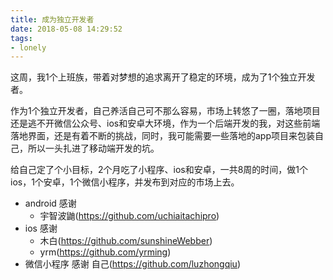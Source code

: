 ```yaml
---
title: 成为独立开发者
date: 2018-05-08 14:29:52
tags:
- lonely
---
```


这周，我1个上班族，带着对梦想的追求离开了稳定的环境，成为了1个独立开发者。

作为1个独立开发者，自己养活自己可不那么容易，市场上转悠了一圈，落地项目还是逃不开微信公众号、ios和安卓大环境，作为一个后端开发的我，对这些前端落地界面，还是有着不断的挑战，同时，我可能需要一些落地的app项目来包装自己，所以一头扎进了移动端开发的坑。

给自己定了个小目标，2个月吃了小程序、ios和安卓，一共8周的时间，做1个ios，1个安卓，1个微信小程序，并发布到对应的市场上去。

- android 感谢 
  - 宇智波鼬(https://github.com/uchiaitachipro)
- ios 感谢
  - 木白(https://github.com/sunshineWebber)
  - yrm(https://github.com/yrming)
- 微信小程序 感谢 自己(https://github.com/luzhongqiu)


